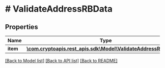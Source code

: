 # # ValidateAddressRBData

## Properties

Name | Type | Description | Notes
------------ | ------------- | ------------- | -------------
**item** | [**\com.cryptoapis.rest_apis.sdk\Model\ValidateAddressRBDataItem**](ValidateAddressRBDataItem.md) |  |

[[Back to Model list]](../../README.md#models) [[Back to API list]](../../README.md#endpoints) [[Back to README]](../../README.md)
